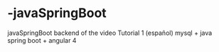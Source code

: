 # -javaSpringBoot
 javaSpringBoot backend of the video Tutorial 1 (español) mysql + java spring boot + angular 4
